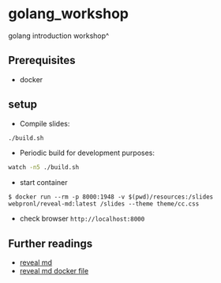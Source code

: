 # golang_workshop

golang introduction workshop^

## Prerequisites
* docker

## setup

* Compile slides:
```bash
./build.sh
```

* Periodic build for development purposes:

```bash
watch -n5 ./build.sh
```

* start container
```console
$ docker run --rm -p 8000:1948 -v $(pwd)/resources:/slides webpronl/reveal-md:latest /slides --theme theme/cc.css
```

* check browser `http://localhost:8000`



## Further readings
* [reveal md](https://github.com/webpro/reveal-md)
* [reveal md docker file](https://hub.docker.com/r/containersol/reveal-md/)